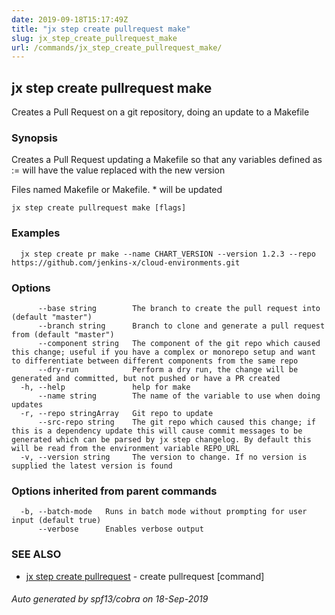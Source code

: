 ```yaml
---
date: 2019-09-18T15:17:49Z
title: "jx step create pullrequest make"
slug: jx_step_create_pullrequest_make
url: /commands/jx_step_create_pullrequest_make/
---
```

## jx step create pullrequest make

Creates a Pull Request on a git repository, doing an update to a Makefile

### Synopsis

Creates a Pull Request updating a Makefile so that any variables defined as <name>:= <value>will have the value replaced with the new version 

Files named Makefile or Makefile. * will be updated

```
jx step create pullrequest make [flags]
```

### Examples

```
  jx step create pr make --name CHART_VERSION --version 1.2.3 --repo https://github.com/jenkins-x/cloud-environments.git
```

### Options

```
      --base string        The branch to create the pull request into (default "master")
      --branch string      Branch to clone and generate a pull request from (default "master")
      --component string   The component of the git repo which caused this change; useful if you have a complex or monorepo setup and want to differentiate between different components from the same repo
      --dry-run            Perform a dry run, the change will be generated and committed, but not pushed or have a PR created
  -h, --help               help for make
      --name string        The name of the variable to use when doing updates
  -r, --repo stringArray   Git repo to update
      --src-repo string    The git repo which caused this change; if this is a dependency update this will cause commit messages to be generated which can be parsed by jx step changelog. By default this will be read from the environment variable REPO_URL
  -v, --version string     The version to change. If no version is supplied the latest version is found
```

### Options inherited from parent commands

```
  -b, --batch-mode   Runs in batch mode without prompting for user input (default true)
      --verbose      Enables verbose output
```

### SEE ALSO

* [jx step create pullrequest](/commands/jx_step_create_pullrequest/)	 - create pullrequest [command]

###### Auto generated by spf13/cobra on 18-Sep-2019
